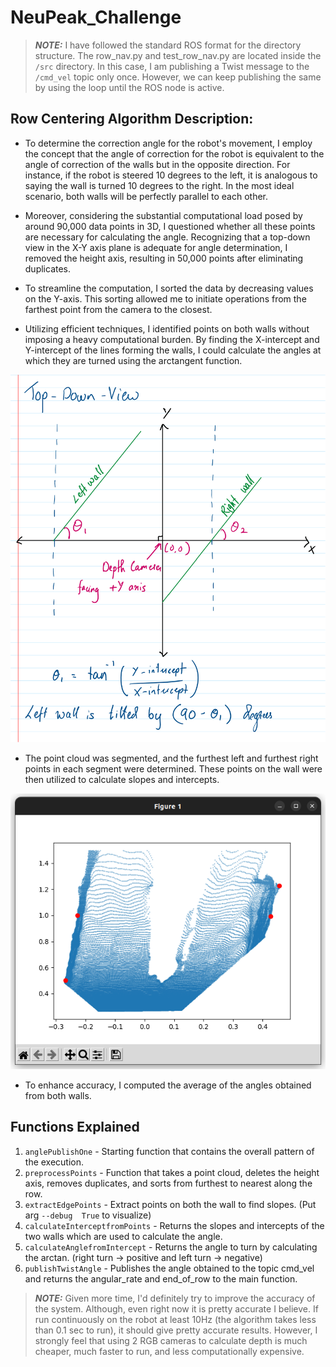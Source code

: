 # NeuPeak_Challenge

> **_NOTE:_**  I have followed the standard ROS format for the directory structure. The row_nav.py and test_row_nav.py are located inside the `/src` directory.
> In this case, I am publishing a Twist message to the `/cmd_vel` topic only once. However, we can keep publishing the same by using the loop until the ROS node is active.


## Row Centering Algorithm Description:

- To determine the correction angle for the robot's movement, I employ the concept that the angle of correction for the robot is equivalent to the angle of correction of the walls but in the opposite direction. For instance, if the robot is steered 10 degrees to the left, it is analogous to saying the wall is turned 10 degrees to the right. In the most ideal scenario, both walls will be perfectly parallel to each other.

- Moreover, considering the substantial computational load posed by around 90,000 data points in 3D, I questioned whether all these points are necessary for calculating the angle. Recognizing that a top-down view in the X-Y axis plane is adequate for angle determination, I removed the height axis, resulting in 50,000 points after eliminating duplicates.

- To streamline the computation, I sorted the data by decreasing values on the Y-axis. This sorting allowed me to initiate operations from the farthest point from the camera to the closest.

- Utilizing efficient techniques, I identified points on both walls without imposing a heavy computational burden. By finding the X-intercept and Y-intercept of the lines forming the walls, I could calculate the angles at which they are turned using the arctangent function.

![alt text](https://github.com/TejasKalsait/NeuPeak_Challenge/blob/main/top_down_diagram.png?raw=true)

- The point cloud was segmented, and the furthest left and furthest right points in each segment were determined. These points on the wall were then utilized to calculate slopes and intercepts. 

![alt text](https://github.com/TejasKalsait/NeuPeak_Challenge/blob/main/Points_view.png?raw=true)

- To enhance accuracy, I computed the average of the angles obtained from both walls.

## Functions Explained

1. `anglePublishOne` - Starting function that contains the overall pattern of the execution.
2. `preprocessPoints` - Function that takes a point cloud, deletes the height axis, removes duplicates, and sorts from furthest to nearest along the row.
3. `extractEdgePoints` - Extract points on both the wall to find slopes. (Put arg `--debug  True` to visualize)
4. `calculateInterceptfromPoints` - Returns the slopes and intercepts of the two walls which are used to calculate the angle.
5. `calculateAnglefromIntercept` - Returns the angle to turn by calculating the arctan. (right turn -> positive and left turn -> negative)
6. `publishTwistAngle` - Publishes the angle obtained to the topic cmd_vel and returns the angular_rate and end_of_row to the main function.

> **_NOTE:_** Given more time, I'd definitely try to improve the accuracy of the system. Although, even right now it is pretty accurate I believe. If run continuously on the robot at least 10Hz (the algorithm takes less than 0.1 sec to run), it should give pretty accurate results.
> However, I strongly feel that using 2 RGB cameras to calculate depth is much cheaper, much faster to run, and less computationally expensive.
